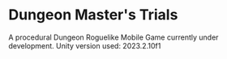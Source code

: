 # Dungeon Master's Trials
A procedural Dungeon Roguelike Mobile Game currently under development.
Unity version used: 2023.2.10f1
